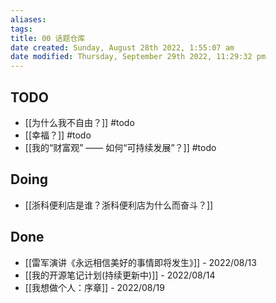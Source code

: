 ```yaml
---
aliases: 
tags: 
title: 00 话题仓库
date created: Sunday, August 28th 2022, 1:55:07 am
date modified: Thursday, September 29th 2022, 11:29:32 pm
---
```


## TODO
- [[为什么我不自由？]] #todo 
- [[幸福？]] #todo 
- [[我的“财富观” —— 如何“可持续发展”？]] #todo

## Doing
- [[浙科便利店是谁？浙科便利店为什么而奋斗？]]

## Done
- [[雷军演讲《永远相信美好的事情即将发生》]] - 2022/08/13
- [[我的开源笔记计划(持续更新中)]] - 2022/08/14
- [[我想做个人：序章]] - 2022/08/19
